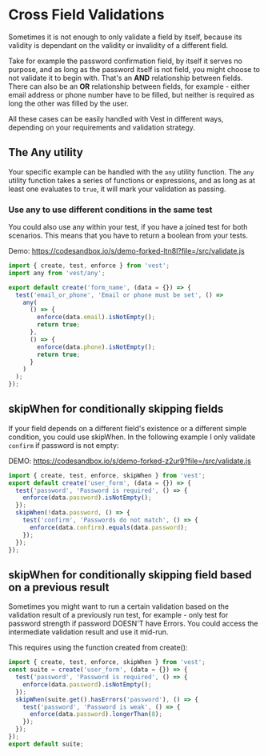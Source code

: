 # Cross Field Validations

Sometimes it is not enough to only validate a field by itself, because its validity is dependant on the validity or invalidity of a different field.

Take for example the password confirmation field, by itself it serves no purpose, and as long as the password itself is not field, you might choose to not validate it to begin with. That's an **AND** relationship between fields. There can also be an **OR** relationship between fields, for example - either email address or phone number have to be filled, but neither is required as long the other was filled by the user.

All these cases can be easily handled with Vest in different ways, depending on your requirements and validation strategy.

## The Any utility

Your specific example can be handled with the `any` utility function. The `any` utility function takes a series of functions or expressions, and as long as at least one evaluates to `true`, it will mark your validation as passing.

### Use any to use different conditions in the same test

You could also use any within your test, if you have a joined test for both scenarios. This means that you have to return a boolean from your tests.

Demo: https://codesandbox.io/s/demo-forked-ltn8l?file=/src/validate.js

```js
import { create, test, enforce } from 'vest';
import any from 'vest/any';

export default create('form_name', (data = {}) => {
  test('email_or_phone', 'Email or phone must be set', () =>
    any(
      () => {
        enforce(data.email).isNotEmpty();
        return true;
      },
      () => {
        enforce(data.phone).isNotEmpty();
        return true;
      }
    )
  );
});
```

## skipWhen for conditionally skipping fields

If your field depends on a different field's existence or a different simple condition, you could use skipWhen.
In the following example I only validate `confirm` if password is not empty:

DEMO: https://codesandbox.io/s/demo-forked-z2ur9?file=/src/validate.js

```js
import { create, test, enforce, skipWhen } from 'vest';
export default create('user_form', (data = {}) => {
  test('password', 'Password is required', () => {
    enforce(data.password).isNotEmpty();
  });
  skipWhen(!data.password, () => {
    test('confirm', 'Passwords do not match', () => {
      enforce(data.confirm).equals(data.password);
    });
  });
});
```

## skipWhen for conditionally skipping field based on a previous result

Sometimes you might want to run a certain validation based on the validation result of a previously run test, for example - only test for password strength if password DOESN'T have Errors. You could access the intermediate validation result and use it mid-run.

This requires using the function created from create():

```js
import { create, test, enforce, skipWhen } from 'vest';
const suite = create('user_form', (data = {}) => {
  test('password', 'Password is required', () => {
    enforce(data.password).isNotEmpty();
  });
  skipWhen(suite.get().hasErrors('password'), () => {
    test('password', 'Password is weak', () => {
      enforce(data.password).longerThan(8);
    });
  });
});
export default suite;
```

